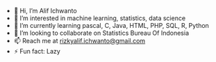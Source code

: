 - 👋 Hi, I’m Alif Ichwanto
- 👀 I’m interested in machine learning, statistics, data science
- 🌱 I’m currently learning pascal, C, Java, HTML, PHP, SQL, R, Python
- 💞️ I’m looking to collaborate on Statistics Bureau Of Indonesia
- 📫 Reach me at rizkyalif.ichwanto@gmail.com
- ⚡ Fun fact: Lazy

<!---
alifichwnt/alifichwnt is a ✨ special ✨ repository because its `README.md` (this file) appears on your GitHub profile.
You can click the Preview link to take a look at your changes.
--->
